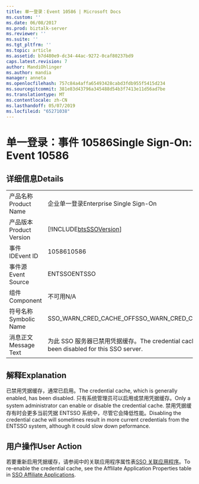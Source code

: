 ```yaml
---
title: 单一登录：Event 10586 | Microsoft Docs
ms.custom: ''
ms.date: 06/08/2017
ms.prod: biztalk-server
ms.reviewer: ''
ms.suite: ''
ms.tgt_pltfrm: ''
ms.topic: article
ms.assetid: b7d480e9-dc34-44ac-9272-0caf80237bd9
caps.latest.revision: 7
author: MandiOhlinger
ms.author: mandia
manager: anneta
ms.openlocfilehash: 757c84a4affa65493428cabd3fdb955f5415d234
ms.sourcegitcommit: 381e83d43796a345488d54b3f7413e11d56ad7be
ms.translationtype: MT
ms.contentlocale: zh-CN
ms.lasthandoff: 05/07/2019
ms.locfileid: "65271038"
---
```

# <a name="single-sign-on-event-10586"></a><span data-ttu-id="b73e5-102">单一登录：事件 10586</span><span class="sxs-lookup"><span data-stu-id="b73e5-102">Single Sign-On: Event 10586</span></span>
## <a name="details"></a><span data-ttu-id="b73e5-103">详细信息</span><span class="sxs-lookup"><span data-stu-id="b73e5-103">Details</span></span>  
  
|                 |                                                             |
|-----------------|-------------------------------------------------------------|
|  <span data-ttu-id="b73e5-104">产品名称</span><span class="sxs-lookup"><span data-stu-id="b73e5-104">Product Name</span></span>   |                  <span data-ttu-id="b73e5-105">企业单一登录</span><span class="sxs-lookup"><span data-stu-id="b73e5-105">Enterprise Single Sign-On</span></span>                  |
| <span data-ttu-id="b73e5-106">产品版本</span><span class="sxs-lookup"><span data-stu-id="b73e5-106">Product Version</span></span> | [!INCLUDE[btsSSOVersion](../includes/btsssoversion-md.md)]  |
|    <span data-ttu-id="b73e5-107">事件 ID</span><span class="sxs-lookup"><span data-stu-id="b73e5-107">Event ID</span></span>     |                            <span data-ttu-id="b73e5-108">10586</span><span class="sxs-lookup"><span data-stu-id="b73e5-108">10586</span></span>                            |
|  <span data-ttu-id="b73e5-109">事件源</span><span class="sxs-lookup"><span data-stu-id="b73e5-109">Event Source</span></span>   |                           <span data-ttu-id="b73e5-110">ENTSSO</span><span class="sxs-lookup"><span data-stu-id="b73e5-110">ENTSSO</span></span>                            |
|    <span data-ttu-id="b73e5-111">组件</span><span class="sxs-lookup"><span data-stu-id="b73e5-111">Component</span></span>    |                             <span data-ttu-id="b73e5-112">不可用</span><span class="sxs-lookup"><span data-stu-id="b73e5-112">N/A</span></span>                             |
|  <span data-ttu-id="b73e5-113">符号名称</span><span class="sxs-lookup"><span data-stu-id="b73e5-113">Symbolic Name</span></span>  |                   <span data-ttu-id="b73e5-114">SSO_WARN_CRED_CACHE_OFF</span><span class="sxs-lookup"><span data-stu-id="b73e5-114">SSO_WARN_CRED_CACHE_OFF</span></span>                   |
|  <span data-ttu-id="b73e5-115">消息正文</span><span class="sxs-lookup"><span data-stu-id="b73e5-115">Message Text</span></span>   | <span data-ttu-id="b73e5-116">为此 SSO 服务器已禁用凭据缓存。</span><span class="sxs-lookup"><span data-stu-id="b73e5-116">The credential cache has been disabled for this SSO server.</span></span> |
  
## <a name="explanation"></a><span data-ttu-id="b73e5-117">解释</span><span class="sxs-lookup"><span data-stu-id="b73e5-117">Explanation</span></span>  
 <span data-ttu-id="b73e5-118">已禁用凭据缓存，通常已启用。</span><span class="sxs-lookup"><span data-stu-id="b73e5-118">The credential cache, which is generally enabled, has been disabled.</span></span> <span data-ttu-id="b73e5-119">只有系统管理员可以启用或禁用凭据缓存。</span><span class="sxs-lookup"><span data-stu-id="b73e5-119">Only a system administrator can enable or disable the credential cache.</span></span> <span data-ttu-id="b73e5-120">禁用凭据缓存有时会更多当前凭据 ENTSSO 系统中，尽管它会降低性能。</span><span class="sxs-lookup"><span data-stu-id="b73e5-120">Disabling the credential cache will sometimes result in more current credentials from the ENTSSO system, although it could slow down peformance.</span></span>  
  
## <a name="user-action"></a><span data-ttu-id="b73e5-121">用户操作</span><span class="sxs-lookup"><span data-stu-id="b73e5-121">User Action</span></span>  
 <span data-ttu-id="b73e5-122">若要重新启用凭据缓存，请参阅中的关联应用程序属性表[SSO 关联应用程序](../core/sso-affiliate-applications.md)。</span><span class="sxs-lookup"><span data-stu-id="b73e5-122">To re-enable the credential cache, see the Afflilate Application Properties table in [SSO Affiliate Applications](../core/sso-affiliate-applications.md).</span></span>